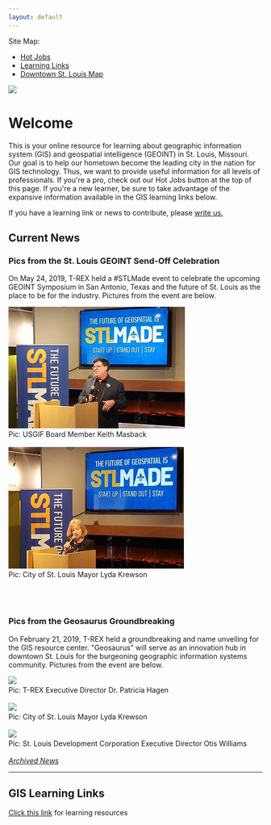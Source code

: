 ```yaml
---
layout: default
---
```

Site Map:
<ul>
  <li><a href="/stlgis/pages/hot-jobs.html">Hot Jobs</a></li>
  <li><a href="/stlgis/pages/learn.html">Learning Links</a></li>
  <li><a href="/stlgis/pages/map.html">Downtown St. Louis Map</a></li>
</ul>
<img src="https://cherylhughey.github.io/img/usgs-bar.jpg">

# Welcome
This is your online resource for learning about geographic information system (GIS) and geospatial intelligence (GEOINT) in St. Louis, Missouri. Our goal is to help our hometown become the leading city in the nation for GIS technology. Thus, we want to provide useful information for all levels of professionals. If you're a pro, check out our Hot Jobs button at the top of this page. If you're a new learner, be sure to take advantage of the expansive information available in the GIS learning links below.

If you have a learning link or news to contribute, please <a href="mailto:cheryl.hughey@geodatait.com">write us.</a>

## Current News

### Pics from the St. Louis GEOINT Send-Off Celebration 
On May 24, 2019, T-REX held a #STLMade event to celebrate the upcoming GEOINT Symposium in San Antonio, Texas and the future of St. Louis as the place to be for the industry. Pictures from the event are below.

<img src="https://raw.githubusercontent.com/cherylhughey/stlgis/master/assets/images/stlmade1.jpg"><br>
Pic: USGIF Board Member Keith Masback<br>
<br>
<img src="https://raw.githubusercontent.com/cherylhughey/stlgis/master/assets/images/stlmade2.jpg"><br>
Pic: City of St. Louis Mayor Lyda Krewson<br>
<br>
<br>
<br>

### Pics from the Geosaurus Groundbreaking
On February 21, 2019, T-REX held a groundbreaking and name unveiling for the GIS resource center. "Geosaurus" will serve as an innovation hub in downtown St. Louis for the burgeoning geographic information systems community. Pictures from the event are below.

<img src="https://cherylhughey.github.io/img/geosaurus2b.jpg"><br>
Pic: T-REX Executive Director Dr. Patricia Hagen<br>
<br>
<img src="https://cherylhughey.github.io/img/geosaurus3b.jpg"><br>
Pic: City of St. Louis Mayor Lyda Krewson<br>
<br>
<img src="https://cherylhughey.github.io/img/geosaurus1b.jpg"><br>
Pic: St. Louis Development Corporation Executive Director Otis Williams
<br>
<br>
<a href="https://github.com/cherylhughey/stlgis/blob/master/archives.md"><i>Archived News</i></a>
<br>
<hr>

## GIS Learning Links
[Click this link](./learn.html) for learning resources

